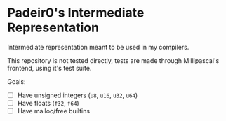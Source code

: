 # Padeir0's Intermediate Representation

Intermediate representation meant to be used in my compilers.

This repository is not tested directly, tests are made through
Millipascal's frontend, using it's test suite.


Goals:

 - [ ] Have unsigned integers (`u8`, `u16`, `u32`, `u64`)
 - [ ] Have floats (`f32`, `f64`)
 - [ ] Have malloc/free builtins
